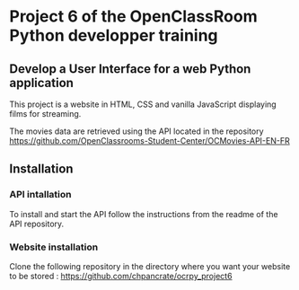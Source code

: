 # Project 6 of the OpenClassRoom Python developper training

## Develop a User Interface for a web Python application

This project is a website in HTML, CSS and vanilla JavaScript displaying films for streaming.

The movies data are retrieved using the API located in the repository https://github.com/OpenClassrooms-Student-Center/OCMovies-API-EN-FR

## Installation

### API intallation

To install and start the API follow the instructions from the readme of the API repository.

### Website installation

Clone the following repository in the directory where you want your website to be stored : https://github.com/chpancrate/ocrpy_project6

